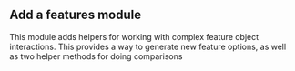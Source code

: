 ## Add a features module

This module adds helpers for working with complex feature object interactions. This provides a way to generate new feature options, as well as two helper methods for doing comparisons
